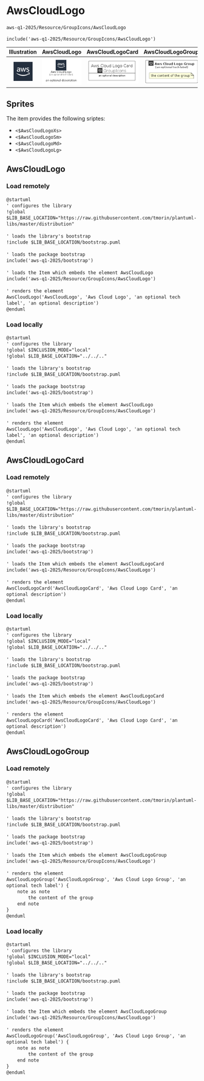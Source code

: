 # AwsCloudLogo


```text
aws-q1-2025/Resource/GroupIcons/AwsCloudLogo
```

```text
include('aws-q1-2025/Resource/GroupIcons/AwsCloudLogo')
```



| Illustration | AwsCloudLogo | AwsCloudLogoCard | AwsCloudLogoGroup |
| :---: | :---: | :---: | :---: |
| ![illustration for Illustration](../../../aws-q1-2025/Resource/GroupIcons/AwsCloudLogo.png) | ![illustration for AwsCloudLogo](../../../aws-q1-2025/Resource/GroupIcons/AwsCloudLogo.Local.png) | ![illustration for AwsCloudLogoCard](../../../aws-q1-2025/Resource/GroupIcons/AwsCloudLogoCard.Local.png) | ![illustration for AwsCloudLogoGroup](../../../aws-q1-2025/Resource/GroupIcons/AwsCloudLogoGroup.Local.png) |



## Sprites
The item provides the following sriptes:

- `<$AwsCloudLogoXs>`
- `<$AwsCloudLogoSm>`
- `<$AwsCloudLogoMd>`
- `<$AwsCloudLogoLg>`





## AwsCloudLogo

### Load remotely
```plantuml
@startuml
' configures the library
!global $LIB_BASE_LOCATION="https://raw.githubusercontent.com/tmorin/plantuml-libs/master/distribution"

' loads the library's bootstrap
!include $LIB_BASE_LOCATION/bootstrap.puml

' loads the package bootstrap
include('aws-q1-2025/bootstrap')

' loads the Item which embeds the element AwsCloudLogo
include('aws-q1-2025/Resource/GroupIcons/AwsCloudLogo')

' renders the element
AwsCloudLogo('AwsCloudLogo', 'Aws Cloud Logo', 'an optional tech label', 'an optional description')
@enduml
```

### Load locally
```plantuml
@startuml
' configures the library
!global $INCLUSION_MODE="local"
!global $LIB_BASE_LOCATION="../../.."

' loads the library's bootstrap
!include $LIB_BASE_LOCATION/bootstrap.puml

' loads the package bootstrap
include('aws-q1-2025/bootstrap')

' loads the Item which embeds the element AwsCloudLogo
include('aws-q1-2025/Resource/GroupIcons/AwsCloudLogo')

' renders the element
AwsCloudLogo('AwsCloudLogo', 'Aws Cloud Logo', 'an optional tech label', 'an optional description')
@enduml
```

## AwsCloudLogoCard

### Load remotely
```plantuml
@startuml
' configures the library
!global $LIB_BASE_LOCATION="https://raw.githubusercontent.com/tmorin/plantuml-libs/master/distribution"

' loads the library's bootstrap
!include $LIB_BASE_LOCATION/bootstrap.puml

' loads the package bootstrap
include('aws-q1-2025/bootstrap')

' loads the Item which embeds the element AwsCloudLogoCard
include('aws-q1-2025/Resource/GroupIcons/AwsCloudLogo')

' renders the element
AwsCloudLogoCard('AwsCloudLogoCard', 'Aws Cloud Logo Card', 'an optional description')
@enduml
```

### Load locally
```plantuml
@startuml
' configures the library
!global $INCLUSION_MODE="local"
!global $LIB_BASE_LOCATION="../../.."

' loads the library's bootstrap
!include $LIB_BASE_LOCATION/bootstrap.puml

' loads the package bootstrap
include('aws-q1-2025/bootstrap')

' loads the Item which embeds the element AwsCloudLogoCard
include('aws-q1-2025/Resource/GroupIcons/AwsCloudLogo')

' renders the element
AwsCloudLogoCard('AwsCloudLogoCard', 'Aws Cloud Logo Card', 'an optional description')
@enduml
```

## AwsCloudLogoGroup

### Load remotely
```plantuml
@startuml
' configures the library
!global $LIB_BASE_LOCATION="https://raw.githubusercontent.com/tmorin/plantuml-libs/master/distribution"

' loads the library's bootstrap
!include $LIB_BASE_LOCATION/bootstrap.puml

' loads the package bootstrap
include('aws-q1-2025/bootstrap')

' loads the Item which embeds the element AwsCloudLogoGroup
include('aws-q1-2025/Resource/GroupIcons/AwsCloudLogo')

' renders the element
AwsCloudLogoGroup('AwsCloudLogoGroup', 'Aws Cloud Logo Group', 'an optional tech label') {
    note as note
        the content of the group
    end note
}
@enduml
```

### Load locally
```plantuml
@startuml
' configures the library
!global $INCLUSION_MODE="local"
!global $LIB_BASE_LOCATION="../../.."

' loads the library's bootstrap
!include $LIB_BASE_LOCATION/bootstrap.puml

' loads the package bootstrap
include('aws-q1-2025/bootstrap')

' loads the Item which embeds the element AwsCloudLogoGroup
include('aws-q1-2025/Resource/GroupIcons/AwsCloudLogo')

' renders the element
AwsCloudLogoGroup('AwsCloudLogoGroup', 'Aws Cloud Logo Group', 'an optional tech label') {
    note as note
        the content of the group
    end note
}
@enduml
```

